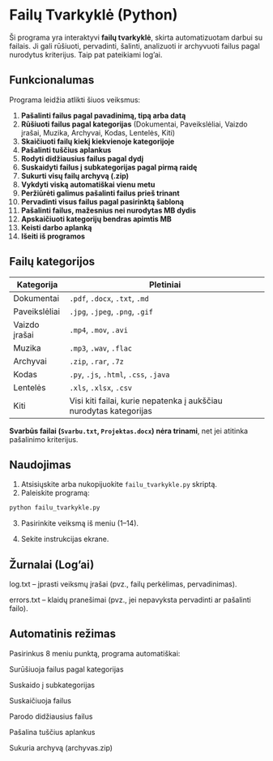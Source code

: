# Failų Tvarkyklė (Python)

Ši programa yra interaktyvi **failų tvarkyklė**, skirta automatizuotam darbui su failais. Ji gali rūšiuoti, pervadinti, šalinti, analizuoti ir archyvuoti failus pagal nurodytus kriterijus. Taip pat pateikiami log’ai.


## Funkcionalumas

Programa leidžia atlikti šiuos veiksmus:

1. **Pašalinti failus pagal pavadinimą, tipą arba datą**
2. **Rūšiuoti failus pagal kategorijas** (Dokumentai, Paveikslėliai, Vaizdo įrašai, Muzika, Archyvai, Kodas, Lentelės, Kiti)
3. **Skaičiuoti failų kiekį kiekvienoje kategorijoje**
4. **Pašalinti tuščius aplankus**
5. **Rodyti didžiausius failus pagal dydį**
6. **Suskaidyti failus į subkategorijas pagal pirmą raidę**
7. **Sukurti visų failų archyvą (.zip)**
8. **Vykdyti viską automatiškai vienu metu**
9. **Peržiūrėti galimus pašalinti failus prieš trinant**
10. **Pervadinti visus failus pagal pasirinktą šabloną**
11. **Pašalinti failus, mažesnius nei nurodytas MB dydis**
12. **Apskaičiuoti kategorijų bendras apimtis MB**
13. **Keisti darbo aplanką**
14. **Išeiti iš programos**

## Failų kategorijos

| Kategorija     | Pletiniai                                                                 |
|----------------|---------------------------------------------------------------------------|
| Dokumentai     | `.pdf`, `.docx`, `.txt`, `.md`                                           |
| Paveikslėliai  | `.jpg`, `.jpeg`, `.png`, `.gif`                                          |
| Vaizdo įrašai  | `.mp4`, `.mov`, `.avi`                                                   |
| Muzika         | `.mp3`, `.wav`, `.flac`                                                  |
| Archyvai       | `.zip`, `.rar`, `.7z`                                                    |
| Kodas          | `.py`, `.js`, `.html`, `.css`, `.java`                                   |
| Lentelės       | `.xls`, `.xlsx`, `.csv`                                                  |
| Kiti           | Visi kiti failai, kurie nepatenka į aukščiau nurodytas kategorijas       |

**Svarbūs failai (`Svarbu.txt`, `Projektas.docx`) nėra trinami**, net jei atitinka pašalinimo kriterijus.


## Naudojimas

1. Atsisiųskite arba nukopijuokite `failu_tvarkykle.py` skriptą.
2. Paleiskite programą:

```bash
python failu_tvarkykle.py
```
3. Pasirinkite veiksmą iš meniu (1–14).

4. Sekite instrukcijas ekrane.

## Žurnalai (Log’ai)

log.txt – įprasti veiksmų įrašai (pvz., failų perkėlimas, pervadinimas).

errors.txt – klaidų pranešimai (pvz., jei nepavyksta pervadinti ar pašalinti failo).

## Automatinis režimas

Pasirinkus 8 meniu punktą, programa automatiškai:

Surūšiuoja failus pagal kategorijas

Suskaido į subkategorijas

Suskaičiuoja failus

Parodo didžiausius failus

Pašalina tuščius aplankus

Sukuria archyvą (archyvas.zip)
